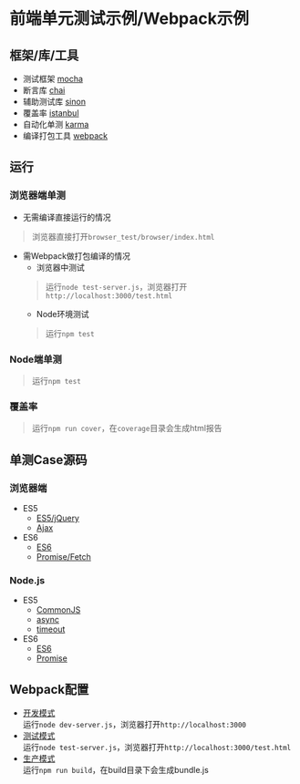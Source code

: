 # 前端单元测试示例/Webpack示例

## 框架/库/工具
- 测试框架 [mocha](https://mochajs.org/)  
- 断言库 [chai](http://chaijs.com/)  
- 辅助测试库 [sinon](http://sinonjs.org/)  
- 覆盖率 [istanbul](https://github.com/gotwarlost/istanbul)  
- 自动化单测 [karma](https://karma-runner.github.io/0.13/index.html)  
- 编译打包工具 [webpack](https://webpack.github.io/)  

## 运行

### 浏览器端单测

- 无需编译直接运行的情况
> 浏览器直接打开`browser_test/browser/index.html`

- 需Webpack做打包编译的情况
  - 浏览器中测试
  > 运行`node test-server.js`，浏览器打开`http://localhost:3000/test.html`
  - Node环境测试
  > 运行`npm test`

### Node端单测
> 运行`npm test`

### 覆盖率
> 运行`npm run cover`，在`coverage`目录会生成html报告


## 单测Case源码

### 浏览器端
- ES5
  - [ES5/jQuery](browser_test/browser/es5.jquery.spec.js)
  - [Ajax](browser_test/browser/ajax.spec.js)
- ES6
  - [ES6](test/browser/index.spec.js)
  - [Promise/Fetch](browser_test/browser/promise.fetch.spec.js)

### Node.js
- ES5
  - [CommonJS](test/node/add.spec.js)
  - [async](test/node/async.spec.js)
  - [timeout](test/node/timeout.spec.js)
- ES6
  - [ES6](test/node/add.spec-es6.js)
  - [Promise](test/node/promise.spec.js)

## Webpack配置

- [开发模式](webpack.config.js)  
运行`node dev-server.js`，浏览器打开`http://localhost:3000`
- [测试模式](webpack.test.config.js)  
运行`node test-server.js`，浏览器打开`http://localhost:3000/test.html`
- [生产模式](webpack.production.config.js)  
运行`npm run build`，在build目录下会生成bundle.js

